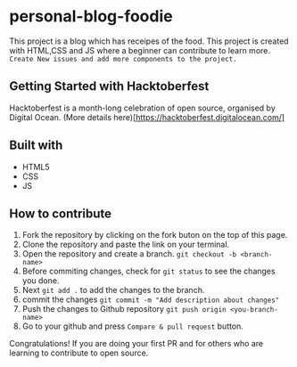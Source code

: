 # personal-blog-foodie

This project is a blog which has receipes of the food.
This project is created with HTML,CSS and JS where a beginner can contribute to learn more.
`Create New issues and add more components to the project.`

## Getting Started with Hacktoberfest

Hacktoberfest is a month-long celebration of open source, organised by Digital Ocean. (More details here)[https://hacktoberfest.digitalocean.com/]

## Built with

* HTML5
* CSS 
* JS

## How to contribute 

1. Fork the repository by clicking on the fork buton on the top of this page.
2. Clone the repository and paste the link on your terminal.
3. Open the repository and create a branch.
``` git checkout -b <branch-name> ```
4.  Before commiting changes, check for `git status` to see the changes you done.
5. Next `git add .` to add the changes to the branch.
6.  commit the changes 
 ``` git commit -m "Add description about changes" ```
7. Push the changes to Github repository
``` git push origin <you-branch-name> ```
8. Go to your github and press `Compare & pull request` button.

Congratulations! If you are doing your first PR and for others who are learning to contribute to open source.





